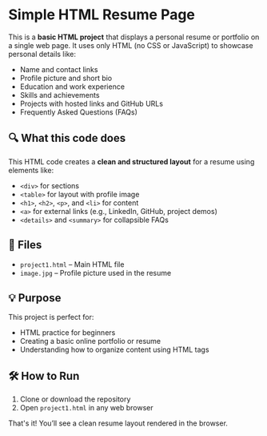 # Simple HTML Resume Page

This is a **basic HTML project** that displays a personal resume or portfolio on a single web page. It uses only HTML (no CSS or JavaScript) to showcase personal details like:

- Name and contact links
- Profile picture and short bio
- Education and work experience
- Skills and achievements
- Projects with hosted links and GitHub URLs
- Frequently Asked Questions (FAQs)

## 🔍 What this code does

This HTML code creates a **clean and structured layout** for a resume using elements like:

- `<div>` for sections
- `<table>` for layout with profile image
- `<h1>`, `<h2>`, `<p>`, and `<li>` for content
- `<a>` for external links (e.g., LinkedIn, GitHub, project demos)
- `<details>` and `<summary>` for collapsible FAQs

## 📂 Files

- `project1.html` – Main HTML file
- `image.jpg` – Profile picture used in the resume

## 💡 Purpose

This project is perfect for:

- HTML practice for beginners
- Creating a basic online portfolio or resume
- Understanding how to organize content using HTML tags

## 🛠 How to Run

1. Clone or download the repository
2. Open `project1.html` in any web browser

That's it! You’ll see a clean resume layout rendered in the browser.


